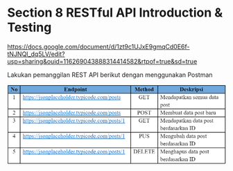 # Section 8 RESTful API Introduction & Testing

https://docs.google.com/document/d/1zt9c1UJxE9gmqCd0E6f-tNJNQI_dq5LV/edit?usp=sharing&ouid=116269043888314414582&rtpof=true&sd=true

Lakukan pemanggilan REST API berikut dengan menggunakan Postman

<img width="827" alt= "Foto Soal" src="https://github.com/TasyaFitriaAnggraini/QE_Tasya-Fitria-Anggraini/blob/main/12_Pengenalan%20RESTful%20API/Screenshot/Screenshot%202023-09-10%20010215.png">